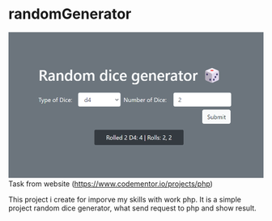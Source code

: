 ﻿# randomGenerator
![Project](result.png)<br>
Task from website (https://www.codementor.io/projects/php)<br>

This project i create for imporve my skills with work php.
It is a simple project random dice generator, what send request
to php and show result.
